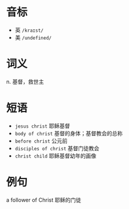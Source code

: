 # 音标

- 英 `/kraɪst/`
- 美 `/undefined/`

# 词义

n. 基督，救世主


# 短语

- `jesus christ` 耶稣基督
- `body of christ` 基督的身体；基督教会的总称
- `before christ` 公元前
- `disciples of christ` 基督门徒教会
- `christ child` 耶稣基督幼年的画像

# 例句

a follower of Christ
耶稣的门徒


